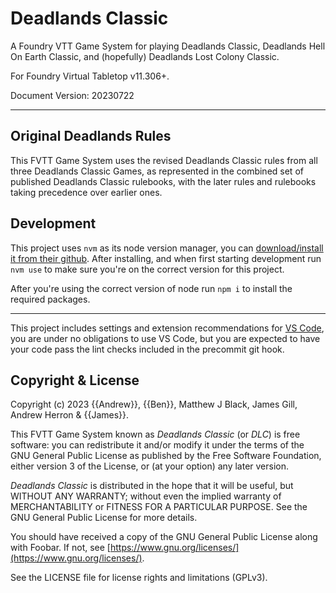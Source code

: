 # Deadlands Classic

A Foundry VTT Game System for playing Deadlands Classic, Deadlands Hell On Earth Classic, and (hopefully) Deadlands Lost Colony Classic.

For Foundry Virtual Tabletop v11.306+.

Document Version: 20230722

<hr/>

## Original Deadlands Rules

This FVTT Game System uses the revised Deadlands Classic rules from all three Deadlands Classic Games, as represented in the combined set of published Deadlands Classic rulebooks, with the later rules and rulebooks taking precedence over earlier ones.

## Development

This project uses `nvm` as its node version manager, you can [download/install it from their github](https://github.com/nvm-sh/nvm#installing-and-updating). After installing, and when first starting development run `nvm use` to make sure you're on the correct version for this project.

After you're using the correct version of node run `npm i` to install the required packages.

---

This project includes settings and extension recommendations for [VS Code](https://code.visualstudio.com/), you are under no obligations to use VS Code, but you are expected to have your code pass the lint checks included in the precommit git hook.

## Copyright &amp; License

Copyright (c) 2023 {{Andrew}}, {{Ben}}, Matthew J Black, James Gill, Andrew Herron & {{James}}.

This FVTT Game System known as *Deadlands Classic* (or *DLC*) is free software: you can redistribute it and/or modify it under the terms of the GNU General Public License as published by the Free Software Foundation, either version 3 of the License, or (at your option) any later version.

*Deadlands Classic* is distributed in the hope that it will be useful, but WITHOUT ANY WARRANTY; without even the implied warranty of MERCHANTABILITY or FITNESS FOR A PARTICULAR PURPOSE. See the GNU General Public License for more details.

You should have received a copy of the GNU General Public License along with Foobar. If not, see [https://www.gnu.org/licenses/](https://www.gnu.org/licenses/).

See the LICENSE file for license rights and limitations (GPLv3).